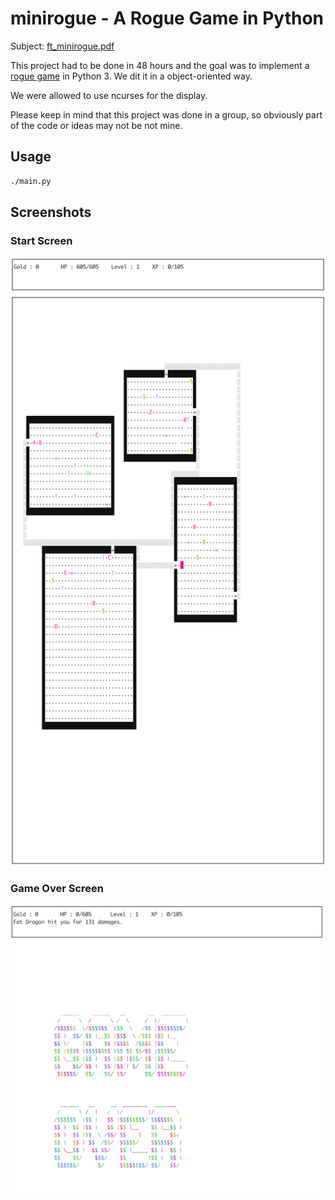 # minirogue - A Rogue Game in Python

Subject: [ft\_minirogue.pdf](ft\_minirogue.pdf)

This project had to be done in 48 hours and the goal was to implement a [rogue
game](https://en.wikipedia.org/wiki/Rogue_%28video_game%29) in Python 3. We dit
it in a object-oriented way.

We were allowed to use ncurses for the display.

Please keep in mind that this project was done in a group, so obviously part of
the code or ideas may not be not mine.

## Usage

```sh
./main.py
```

## Screenshots

### Start Screen

![start](start.png)

### Game Over Screen

![game-over](game-over.png)
